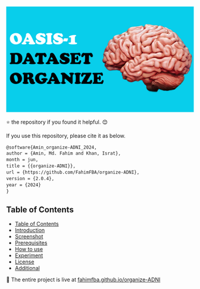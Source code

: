 ![Cover](/img/og_cover.png)


⭐ the repository if you found it helpful. 😊

If you use this repository, please cite it as below.

```markdown
@software{Amin_organize-ADNI_2024,
author = {Amin, Md. Fahim and Khan, Israt},
month = jun,
title = {{organize-ADNI}},
url = {https://github.com/FahimFBA/organize-ADNI},
version = {2.0.4},
year = {2024}
}
```

## Table of Contents
- [Table of Contents](#table-of-contents)
- [Introduction](#introduction)
- [Screenshot](#screenshot)
- [Prerequisites](#prerequisites)
- [How to use](#how-to-use)
- [Experiment](#experiment)
- [License](#license)
- [Additional](#additional)

🎁 The entire project is live at [fahimfba.github.io/organize-ADNI](https://fahimfba.github.io/organize-ADNI/)
